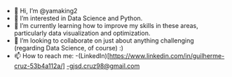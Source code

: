 - 👋 Hi, I’m @yamaking2
- 👀 I’m interested in Data Science and Python.
- 🌱 I’m currently learning how to improve my skills in these areas, particularly data visualization and optimization.
- 💞️ I’m looking to collaborate on just about anything challenging (regarding Data Science, of course) :)
- 📫 How to reach me: 
    -(LinkedIn)[https://www.linkedin.com/in/guilherme-cruz-53b4a112a/]
    -gjsd.cruz98@gmail.com


<!---
yamaking2/yamaking2 is a ✨ special ✨ repository because its `README.md` (this file) appears on your GitHub profile.
You can click the Preview link to take a look at your changes.
--->
